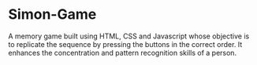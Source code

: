 # Simon-Game
A memory game built using HTML, CSS and Javascript whose objective is to replicate the sequence by pressing the buttons in the correct order. It enhances the concentration and pattern recognition skills of a person. 








